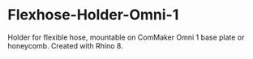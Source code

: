 # Flexhose-Holder-Omni-1
Holder for flexible hose, mountable on ComMaker Omni 1 base plate or honeycomb. Created with Rhino 8.
